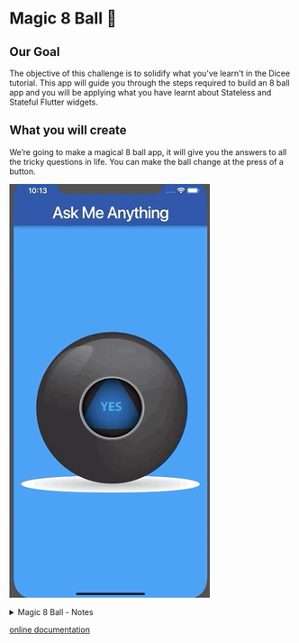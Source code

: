 # Magic 8 Ball 🎱

## Our Goal

The objective of this challenge is to solidify what you've learn't in the Dicee tutorial. This app will guide you through the steps required to build an 8 ball app and you will be applying what you have learnt about Stateless and Stateful Flutter widgets.


## What you will create

We’re going to make a magical 8 ball app, it will give you the answers to all the tricky questions in life. You can make the ball change at the press of a button. 

![Finished App](../general_resources/prj_gifs/8-ball-flutter-gif.gif)

<details>
  <summary>Magic 8 Ball - Notes</summary>
</details>

[online documentation](https://docs.flutter.dev/)